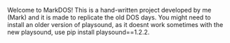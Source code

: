 Welcome to MarkDOS!
This is a hand-written project developed by me (Mark) and it is made to replicate the old DOS days.
You might need to install an older version of playsound, as it doesnt work sometimes with the new playsound, use pip install playsound==1.2.2.
